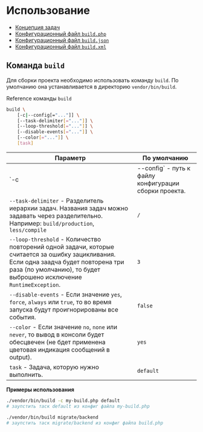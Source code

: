Использование
=============

* [Концепция задач](#Концепция-задач)
* [Конфигурационный файл `build.php`](#Конфигурационный-файл-buildphp)
* [Конфигурационный файл `build.json`](#Конфигурационный-файл-buildjson)
* [Конфигурационный файл `build.xml`](#Конфигурационный-файл-buildxml)

Команда `build`
---------------

Для сборки проекта необходимо использовать команду `build`. По умолчанию она устанавливается в директорию `vendor/bin/build`.

Reference команды `build`
```sh
build \
    [-c|--config[="..."]] \
    [--task-delimiter[="..."]] \
    [--loop-threshold[="..."]] \
    [--disable-events[="..."]] \
    [--color[="..."]] \
    [task]
```

| Параметр | По умолчанию | 
| -------- | ------------ |
| `-c|--config` - путь к файлу конфигурации сборки проекта. | `build.php` |
| `--task-delimiter` - Разделитель иерархии задач. Названия задач можно задавать через разделительно. Например: `build/production`, `less/compile` | `/` |
| `--loop-threshold` - Количество повторений одной задачи, которые считается за ошибку зацикливания. Если одна заадча будет повторена три раза (по умолчанию), то будет выброшено исключение `RuntimeException`. | `3` |
| `--disable-events` - Если значение `yes`, `force`, `always` или `true`, то во время запуска будут проигнорированы все события. | `false` |
| `--color` - Если значение `no`, `none` или `never`, то вывод в консоли будет обесцвечен (не бдет применена цветовая индикация сообщений в output). | `yes` |
| `task` - Задача, которую нужно выполнить. | `default` |

**Примеры использования**
```sh
./vendor/bin/build -c my-build.php default 
# заупстить таск default из конфиг файла my-build.php

./vendor/bin/build migrate/backend 
# заупстить таск migrate/backend из конфиг файла build.php
```
